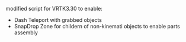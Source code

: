modified script for VRTK3.30 to enable:

* Dash Teleport with grabbed objects
* SnapDrop Zone for childern of non-kinemati objects to enable parts assembly
